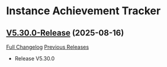 # Instance Achievement Tracker

## [V5.30.0-Release](https://github.com/Dragnogd/Instance-Achievement-Tracker/tree/V5.30.0-Release) (2025-08-16)
[Full Changelog](https://github.com/Dragnogd/Instance-Achievement-Tracker/commits/V5.30.0-Release) [Previous Releases](https://github.com/Dragnogd/Instance-Achievement-Tracker/releases)

- Release V5.30.0  
